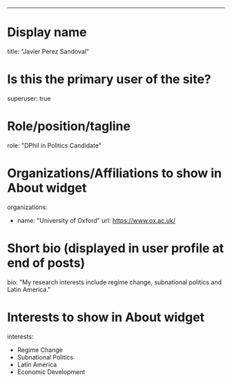 ---
# Display name
title: "Javier Perez Sandoval"

# Is this the primary user of the site?
superuser: true

# Role/position/tagline
role: "DPhil in Politics Candidate"

# Organizations/Affiliations to show in About widget
organizations:
- name: "University of Oxford"
  url: https://www.ox.ac.uk/

# Short bio (displayed in user profile at end of posts)
bio: "My research interests include regime change, subnational politics and Latin America."

# Interests to show in About widget
interests:
- Regime Change
- Subnational Politics
- Latin America
- Economic Development
